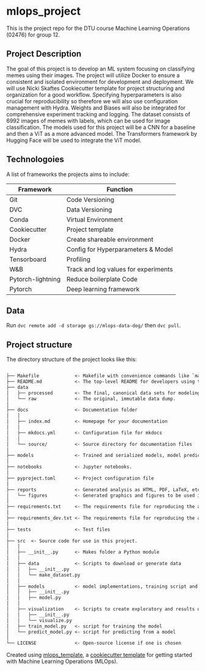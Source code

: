 # mlops_project

This is the project repo for the DTU course Machine Learning Operations (02476) for group 12.

## Project Description

The goal of this project is to develop an ML system focusing on classifying memes using their images. The project will utilize Docker to ensure a consistent and isolated environment for development and deployment. We will use Nicki Skaftes Cookiecutter template for project structuring and organization for a good workflow. Specifying hyperparameters is also crucial for reproducibility so therefore we will also use configuration management with Hydra. Weights and Biases will also be integrated for comprehensive experiment tracking and logging. The dataset consists of 6992 images of memes with labels, which can be used for image classification. The models used for this project will be a CNN for a baseline and then a ViT as a more advanced model. The Transformers framework by Hugging Face will be used to integrate the ViT model.


## Technologoies

A list of frameworks the projects aims to include:

|   Framework  | Function |
| -------- | ------- |
| Git   | Code Versioning    |
| DVC    | Data Versioning   |
| Conda    | Virtual Environment    |
| Cookiecutter   | Project template   |
| Docker   | Create shareable environment  |
| Hydra   | Config for Hyperparameters & Model  |
| Tensorboard | Profiling |
| W&B   | Track and log values for experiments  |
| Pytorch-lightning   | Reduce boilerplate Code |
| Pytorch   | Deep learning framework |

## Data

Run `dvc remote add -d storage gs://mlops-data-dog/` then `dvc pull`. 


## Project structure

The directory structure of the project looks like this:

```txt

├── Makefile             <- Makefile with convenience commands like `make data` or `make train`
├── README.md            <- The top-level README for developers using this project.
├── data
│   ├── processed        <- The final, canonical data sets for modeling.
│   └── raw              <- The original, immutable data dump.
│
├── docs                 <- Documentation folder
│   │
│   ├── index.md         <- Homepage for your documentation
│   │
│   ├── mkdocs.yml       <- Configuration file for mkdocs
│   │
│   └── source/          <- Source directory for documentation files
│
├── models               <- Trained and serialized models, model predictions, or model summaries
│
├── notebooks            <- Jupyter notebooks.
│
├── pyproject.toml       <- Project configuration file
│
├── reports              <- Generated analysis as HTML, PDF, LaTeX, etc.
│   └── figures          <- Generated graphics and figures to be used in reporting
│
├── requirements.txt     <- The requirements file for reproducing the analysis environment
|
├── requirements_dev.txt <- The requirements file for reproducing the analysis environment
│
├── tests                <- Test files
│
├── src  <- Source code for use in this project.
│   │
│   ├── __init__.py      <- Makes folder a Python module
│   │
│   ├── data             <- Scripts to download or generate data
│   │   ├── __init__.py
│   │   └── make_dataset.py
│   │
│   ├── models           <- model implementations, training script and prediction script
│   │   ├── __init__.py
│   │   ├── model.py
│   │
│   ├── visualization    <- Scripts to create exploratory and results oriented visualizations
│   │   ├── __init__.py
│   │   └── visualize.py
│   ├── train_model.py   <- script for training the model
│   └── predict_model.py <- script for predicting from a model
│
└── LICENSE              <- Open-source license if one is chosen
```

Created using [mlops_template](https://github.com/SkafteNicki/mlops_template),
a [cookiecutter template](https://github.com/cookiecutter/cookiecutter) for getting
started with Machine Learning Operations (MLOps).
